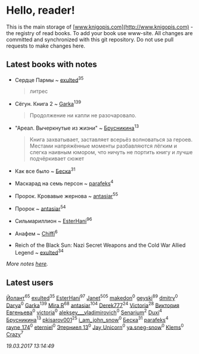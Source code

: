 # Hello, reader!
This is the main storage of [www.knigopis.com](http://www.knigopis.com) - the registry of read books.
To add your book use www-site. All changes are committed and synchronized with this git repository.
Do not use pull requests to make changes here.


## Latest books with notes
* Сердце Пармы ~ [exulted](users/100/100599204551896265722-google)<sup>35</sup>
    > литрес

* Сёгун. Книга 2 ~ [Garka](users/115/115753719718250012620-google)<sup>139</sup>
    > Продолжение ни капли не разочаровало.

* "Ареал. Вычеркнутые из жизни" ~ [Брусникина](users/374/374307269-vkontakte)<sup>13</sup>
    > Книга захватывает, заставляет всерьёз волноваться за героев. Местами напряжённые моменты разбавляются лёгким и слегка наивным юмором, что ничуть не портить книгу и лучше подчёркивает сюжет

* Как все было ~ [Беска](users/157/1577468-vkontakte)<sup>31</sup>

* Маскарад на семь персон ~ [parafeks](users/163/16366623-vkontakte)<sup>4</sup>

* Пророк. Кровавые жернова ~ [antasiar](users/688/68827372-vkontakte)<sup>55</sup>

* Пророк ~ [antasiar](users/688/68827372-vkontakte)<sup>54</sup>

* Сильмариллион ~ [EsterHani](users/305/30558181-vkontakte)<sup>96</sup>

* Анафем ~ [Chiffi](users/105/105831994080785626680-google)<sup>6</sup>

* Reich of the Black Sun: Nazi Secret Weapons and the Cold War Allied Legend ~ [exulted](users/100/100599204551896265722-google)<sup>34</sup>


_More notes [here](latest_books_with_notes.md)._


## Latest users
[Йолант](users/104/104690883692185089260-google)<sup>65</sup> 
[exulted](users/100/100599204551896265722-google)<sup>35</sup> 
[EsterHani](users/305/30558181-vkontakte)<sup>97</sup> 
[Janet](users/205/20565064-vkontakte)<sup>505</sup> 
[makedon](users/323/323691055-vkontakte)<sup>0</sup> 
[geyski](users/221/221959664-vkontakte)<sup>89</sup> 
[dmitry](users/107/107235589178771063989-google)<sup>0</sup> 
[Darya](users/901/90113106-vkontakte)<sup>0</sup> 
[Garka](users/115/115753719718250012620-google)<sup>139</sup> 
[Mira R](users/103/103293621948650602575-google)<sup>68</sup> 
[antasiar](users/688/68827372-vkontakte)<sup>104</sup> 
[Derek777](users/153/15386028-yandex)<sup>24</sup> 
[Victoria](users/113/113794223924688167852-google)<sup>28</sup> 
[Виктория Евгеньева](users/102/10205921887061811730-mailru)<sup>0</sup> 
[victoria](users/646/64674343-vkontakte)<sup>0</sup> 
[aleksey___vladimirovich](users/769/76995116-vkontakte)<sup>0</sup> 
[Senarium](users/117/117838096423941527847-google)<sup>2</sup> 
[Duxi](users/342/342483886-vkontakte)<sup>4</sup> 
[Брусникина](users/374/374307269-vkontakte)<sup>13</sup> 
[pkisarov001](users/311/311057796-yandex)<sup>25</sup> 
[i_am_john_snow](users/367/367175136-vkontakte)<sup>0</sup> 
[Беска](users/157/1577468-vkontakte)<sup>31</sup> 
[parafeks](users/163/16366623-vkontakte)<sup>4</sup> 
[rayne_174](users/434/4342425-vkontakte)<sup>0</sup> 
[eterniel](users/322/322948100-yandex)<sup>0</sup> 
[Этерниел 13](users/165/16501172616331031425-mailru)<sup>0</sup> 
[Jay_Unicorn](users/105/105966239678473224939-google)<sup>0</sup> 
[ya.sneg-snow](users/194/194247311-yandex)<sup>0</sup> 
[Klems](users/874/874082822732697-facebook)<sup>0</sup> 
[Crazy](users/172/1724160371208898-facebook)<sup>7</sup> 


_19.03.2017 13:14:49_
